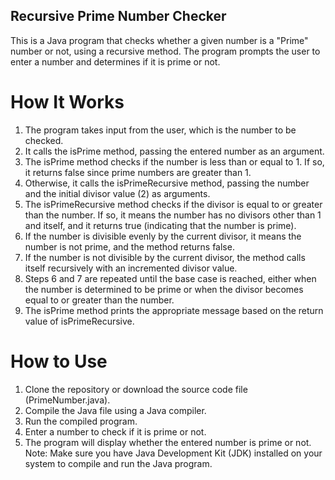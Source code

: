 ## Recursive Prime Number Checker
This is a Java program that checks whether a given number is a "Prime" number or not, using a recursive method. The program prompts the user to enter a number and determines if it is prime or not.

# How It Works
1. The program takes input from the user, which is the number to be checked.
2. It calls the isPrime method, passing the entered number as an argument.
3. The isPrime method checks if the number is less than or equal to 1. If so, it returns false since prime numbers are greater than 1.
4. Otherwise, it calls the isPrimeRecursive method, passing the number and the initial divisor value (2) as arguments.
5. The isPrimeRecursive method checks if the divisor is equal to or greater than the number. If so, it means the number has no divisors other than 1 and itself, and it returns true (indicating that the number is prime).
6. If the number is divisible evenly by the current divisor, it means the number is not prime, and the method returns false.
7. If the number is not divisible by the current divisor, the method calls itself recursively with an incremented divisor value.
8. Steps 6 and 7 are repeated until the base case is reached, either when the number is determined to be prime or when the divisor becomes equal to or greater than the number.
9. The isPrime method prints the appropriate message based on the return value of isPrimeRecursive.
# How to Use
1. Clone the repository or download the source code file (PrimeNumber.java).
2. Compile the Java file using a Java compiler.
3. Run the compiled program.
4. Enter a number to check if it is prime or not.
5. The program will display whether the entered number is prime or not.
Note: Make sure you have Java Development Kit (JDK) installed on your system to compile and run the Java program.